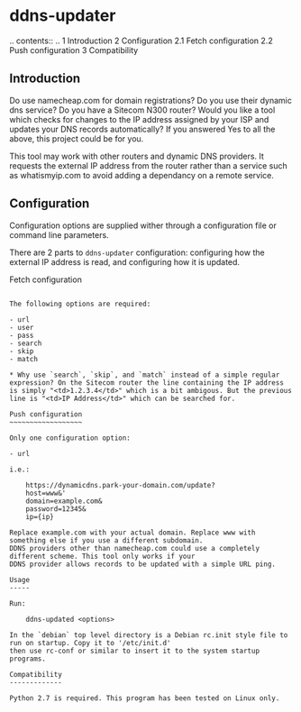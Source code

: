 ddns-updater
============

.. contents::
..
    1  Introduction
    2  Configuration
      2.1  Fetch configuration
      2.2  Push configuration
    3  Compatibility

Introduction
------------

Do use namecheap.com for domain registrations? Do you use their dynamic dns service? Do you have a Sitecom N300 router? Would you like a tool which checks for changes to the IP address assigned by your ISP and updates your DNS records automatically? If you answered Yes to all the above, this project could be for you.

This tool may work with other routers and dynamic DNS providers. It requests the external IP address from the router rather than a service such as whatismyip.com to avoid adding a dependancy on a remote service.

Configuration
-------------

Configuration options are supplied wither through a configuration file or command line parameters.

There are 2 parts to `ddns-updater` configuration: configuring how the external IP address is read, and configuring how it is updated.

Fetch configuration
~~~~~~~~~~~~~~~~~~~

The following options are required:

- url
- user
- pass
- search
- skip
- match

* Why use `search`, `skip`, and `match` instead of a simple regular expression? On the Sitecom router the line containing the IP address is simply "<td>1.2.3.4</td>" which is a bit ambigous. But the previous line is "<td>IP Address</td>" which can be searched for.

Push configuration
~~~~~~~~~~~~~~~~~~

Only one configuration option:

- url

i.e.:

    https://dynamicdns.park-your-domain.com/update?
    host=www&'
    domain=example.com&
    password=12345&
    ip={ip}

Replace example.com with your actual domain. Replace www with something else if you use a different subdomain.
DDNS providers other than namecheap.com could use a completely different scheme. This tool only works if your
DDNS provider allows records to be updated with a simple URL ping.

Usage
-----

Run:

    ddns-updated <options>

In the `debian` top level directory is a Debian rc.init style file to run on startup. Copy it to '/etc/init.d'
then use rc-conf or similar to insert it to the system startup programs.

Compatibility
-------------

Python 2.7 is required. This program has been tested on Linux only.
